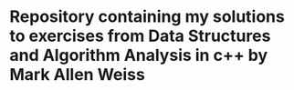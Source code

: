 # Repository containing my solutions to exercises from Data Structures and Algorithm Analysis in c++ by Mark Allen Weiss 
